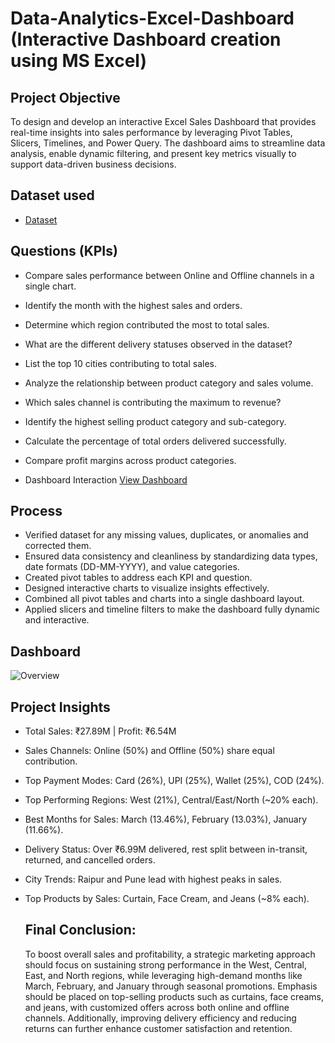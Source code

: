 # Data-Analytics-Excel-Dashboard (Interactive Dashboard creation using MS Excel)
## Project Objective
To design and develop an interactive Excel Sales Dashboard that provides real-time insights into sales performance by leveraging Pivot Tables, Slicers, Timelines, and Power Query. The dashboard aims to streamline data analysis, enable dynamic filtering, and present key metrics visually to support data-driven business decisions.

## Dataset used
- <a href="https://github.com/KamalNayanTiwary/Data-Analytics-Excel-Dashboard/blob/main/Data-Analytics-Excel-Dashboard1.xlsx">Dataset<a/>

## Questions (KPIs)
- Compare sales performance between Online and Offline channels in a single chart.
- Identify the month with the highest sales and orders.
- Determine which region contributed the most to total sales.
- What are the different delivery statuses observed in the dataset?
- List the top 10 cities contributing to total sales.
- Analyze the relationship between product category and sales volume.
- Which sales channel is contributing the maximum to revenue?
- Identify the highest selling product category and sub-category.
- Calculate the percentage of total orders delivered successfully.
- Compare profit margins across product categories.

- Dashboard Interaction <a href="https://github.com/KamalNayanTiwary/Data-Analytics-Excel-Dashboard/blob/main/Overview.png">View Dashboard</a>

## Process
- Verified dataset for any missing values, duplicates, or anomalies and corrected them.
- Ensured data consistency and cleanliness by standardizing data types, date formats (DD-MM-YYYY), and value categories.
- Created pivot tables to address each KPI and question.
- Designed interactive charts to visualize insights effectively.
- Combined all pivot tables and charts into a single dashboard layout.
- Applied slicers and timeline filters to make the dashboard fully dynamic and interactive.

## Dashboard

![Overview](https://github.com/KamalNayanTiwary/Data-Analytics-Excel-Dashboard/blob/main/Overview.png)

## Project Insights
- Total Sales: ₹27.89M | Profit: ₹6.54M
- Sales Channels: Online (50%) and Offline (50%) share equal contribution.
- Top Payment Modes: Card (26%), UPI (25%), Wallet (25%), COD (24%).
- Top Performing Regions: West (21%), Central/East/North (~20% each).
- Best Months for Sales: March (13.46%), February (13.03%), January (11.66%).
- Delivery Status: Over ₹6.99M delivered, rest split between in-transit, returned, and cancelled orders.
- City Trends: Raipur and Pune lead with highest peaks in sales.
- Top Products by Sales: Curtain, Face Cream, and Jeans (~8% each).

  ## Final Conclusion:
  To boost overall sales and profitability, a strategic marketing approach should focus on sustaining strong performance in the West, Central, East, and North regions, while leveraging high-demand months like March, February, and January through seasonal promotions. Emphasis should be placed on top-selling products such as curtains, face creams, and jeans, with customized offers across both online and offline channels. Additionally, improving delivery efficiency and reducing returns can further enhance customer satisfaction and retention.



